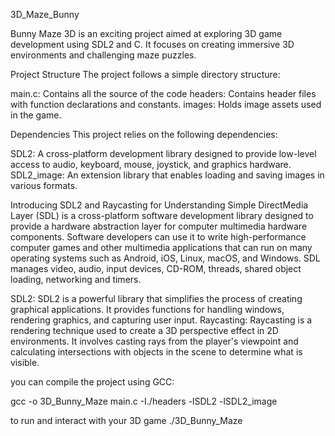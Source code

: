 3D_Maze_Bunny

Bunny Maze 3D is an exciting project aimed at exploring 3D game development using SDL2 and C. It focuses on creating immersive 3D environments and challenging maze puzzles.

Project Structure
The project follows a simple directory structure:

main.c: Contains all the source of the code
headers: Contains header files with function declarations and constants.
images: Holds image assets used in the game.

Dependencies
This project relies on the following dependencies:

SDL2: A cross-platform development library designed to provide low-level access to audio, keyboard, mouse, joystick, and graphics hardware.
SDL2_image: An extension library that enables loading and saving images in various formats.

Introducing SDL2 and Raycasting for Understanding
Simple DirectMedia Layer (SDL) is a cross-platform software development library designed to provide a hardware abstraction layer for computer multimedia hardware components. Software developers can use it to write high-performance computer games and other multimedia applications that can run on many operating systems such as Android, iOS, Linux, macOS, and Windows. SDL manages video, audio, input devices, CD-ROM, threads, shared object loading, networking and timers.

SDL2: SDL2 is a powerful library that simplifies the process of creating graphical applications. It provides functions for handling windows, rendering graphics, and capturing user input.
Raycasting: Raycasting is a rendering technique used to create a 3D perspective effect in 2D environments. It involves casting rays from the player's viewpoint and calculating intersections with objects in the scene to determine what is visible.

you can compile the project using GCC:

gcc -o 3D_Bunny_Maze main.c -I./headers -lSDL2 -lSDL2_image

to run and interact with your 3D game
./3D_Bunny_Maze


